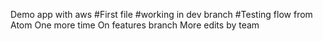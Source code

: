 Demo app with aws
#First file
#working in dev branch
#Testing flow from Atom
One more time
On features branch
More edits by team

